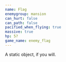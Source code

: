 ```yaml
---
name: Flag
enemygroup: mansion
can_hurt: false
can_path: false
pacified_when_flying: true
massive: true
hp: 5?
game_name: enemy_flag
---
```


A static object, if you will.
